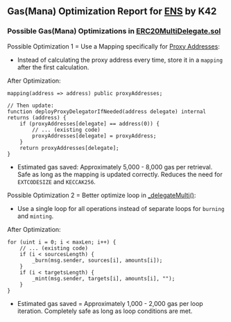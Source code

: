 ## Gas(Mana) Optimization Report for [ENS](https://github.com/code-423n4/2023-10-ens) by K42

### Possible Gas(Mana) Optimizations in [ERC20MultiDelegate.sol](https://github.com/code-423n4/2023-10-ens/blob/main/contracts/ERC20MultiDelegate.sol)  

Possible Optimization 1 = Use a Mapping specifically for [Proxy Addresses](https://github.com/code-423n4/2023-10-ens/blob/main/contracts/ERC20MultiDelegate.sol#L176): 
- Instead of calculating the proxy address every time, store it in a ``mapping`` after the first calculation.

After Optimization:




```solidity
mapping(address => address) public proxyAddresses;

// Then update:
function deployProxyDelegatorIfNeeded(address delegate) internal returns (address) {
    if (proxyAddresses[delegate] == address(0)) {
        // ... (existing code)
        proxyAddresses[delegate] = proxyAddress;
    }
    return proxyAddresses[delegate];
}
```




- Estimated gas saved: Approximately 5,000 - 8,000 gas per retrieval. Safe as long as the mapping is updated correctly. Reduces the need for ``EXTCODESIZE`` and ``KECCAK256``.

Possible Optimization 2 = Better optimize loop in [_delegateMulti()](https://github.com/code-423n4/2023-10-ens/blob/main/contracts/ERC20MultiDelegate.sol#L65C1-L116C6): 
- Use a single loop for all operations instead of separate loops for ``burning`` and ``minting``.

After Optimization:




```solidity
for (uint i = 0; i < maxLen; i++) {
    // ... (existing code)
    if (i < sourcesLength) {
        _burn(msg.sender, sources[i], amounts[i]);
    }
    if (i < targetsLength) {
        _mint(msg.sender, targets[i], amounts[i], "");
    }
}
```




- Estimated gas saved = Approximately 1,000 - 2,000 gas per loop iteration. Completely safe as long as loop conditions are met.